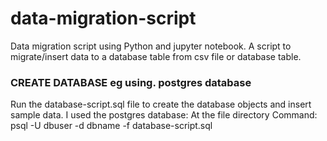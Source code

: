 # data-migration-script
Data migration script using Python and jupyter notebook. A script to migrate/insert data to a database table from csv file or database table.  

### CREATE DATABASE eg using. postgres database
Run the database-script.sql file to create the database objects and insert sample data.
I used the postgres database: 
At the file directory
Command: psql -U dbuser -d dbname -f database-script.sql
